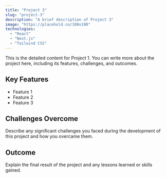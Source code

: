 ```yaml
---
title: "Project 3"
slug: "project-3"
description: "A brief description of Project 3"
image: "https://placehold.co/100x100"
technologies:
  - "React"
  - "Next.js"
  - "Tailwind CSS"
---
```


This is the detailed content for Project 1. You can write more about the project here, including its features, challenges, and outcomes.

## Key Features

- Feature 1
- Feature 2
- Feature 3

## Challenges Overcome

Describe any significant challenges you faced during the development of this project and how you overcame them.

## Outcome

Explain the final result of the project and any lessons learned or skills gained.

